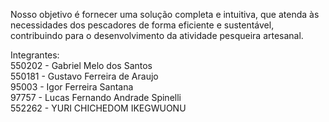 Nosso objetivo é fornecer uma solução completa e intuitiva, que atenda às necessidades dos pescadores de forma eficiente e sustentável, contribuindo para	 o desenvolvimento da atividade pesqueira artesanal.

Integrantes:  
550202 - Gabriel Melo dos Santos  
550181 - Gustavo Ferreira de Araujo  
95003 - Igor Ferreira Santana  
97757 - Lucas Fernando Andrade Spinelli  
552262 - YURI CHICHEDOM IKEGWUONU  

